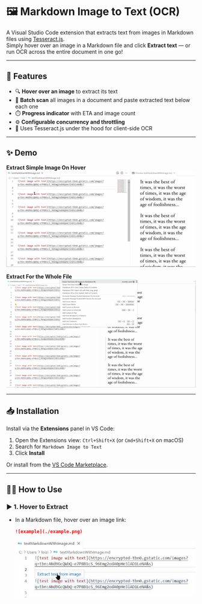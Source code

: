 # 🖼️ Markdown Image to Text (OCR)

A Visual Studio Code extension that extracts text from images in Markdown files using [Tesseract.js](https://github.com/naptha/tesseract.js).  
Simply hover over an image in a Markdown file and click **Extract text** — or run OCR across the entire document in one go!

---

## 🚀 Features

- 🔍 **Hover over an image** to extract its text
- 📑 **Batch scan** all images in a document and paste extracted text below each one
- ⏱️ **Progress indicator** with ETA and image count
- ⚙️ **Configurable concurrency and throttling**
- 🧠 Uses Tesseract.js under the hood for client-side OCR

---

## ✨ Demo

**Extract Simple Image On Hover**
![Extract Simple Image On Hover](./extractTextFromSingleImage.gif)

**Extract For the Whole File**
![Extract For the Whole File](./extractTextFromTheWholeFile.gif)

---

## 📥 Installation

Install via the **Extensions** panel in VS Code:

1. Open the Extensions view: `Ctrl+Shift+X` (or `Cmd+Shift+X` on macOS)
2. Search for `Markdown Image to Text`
3. Click **Install**

Or install from the [VS Code Marketplace](https://marketplace.visualstudio.com/VSCode).

---

## 🧑‍🏫 How to Use

### ▶️ 1. Hover to Extract

- In a Markdown file, hover over an image link:
  ```markdown
  ![example](./example.png)
  ```
  ![example](./hoverText.jpg)


